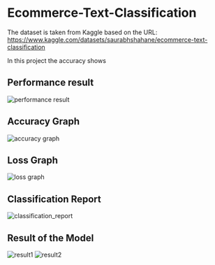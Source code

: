 ﻿# Ecommerce-Text-Classification
The dataset is taken from Kaggle based on the URL: https://www.kaggle.com/datasets/saurabhshahane/ecommerce-text-classification

In this project the accuracy shows 
## Performance result
![performance result](https://github.com/Ruzanaaris/Ecommerce-Text-Classification/assets/95346773/d0215bda-285e-42c7-bc59-e73dfe937c41)

## Accuracy Graph
![accuracy graph](https://github.com/Ruzanaaris/Ecommerce-Text-Classification/assets/95346773/b213df1b-837a-4d96-8365-406cbf6cc835)

## Loss Graph
![loss graph](https://github.com/Ruzanaaris/Ecommerce-Text-Classification/assets/95346773/ac0e6654-6b8f-4edc-aa90-7e85804d819a)

## Classification Report
![classification_report](https://github.com/Ruzanaaris/Ecommerce-Text-Classification/assets/95346773/d0758dfc-b295-4418-bb08-85d91eb95429)

## Result of the Model 
![result1](https://github.com/Ruzanaaris/Ecommerce-Text-Classification/assets/95346773/f6981e14-1d60-440d-895d-48e0cd633e28)
![result2](https://github.com/Ruzanaaris/Ecommerce-Text-Classification/assets/95346773/032eda5f-2e09-4525-b889-c5f996f8604b)



